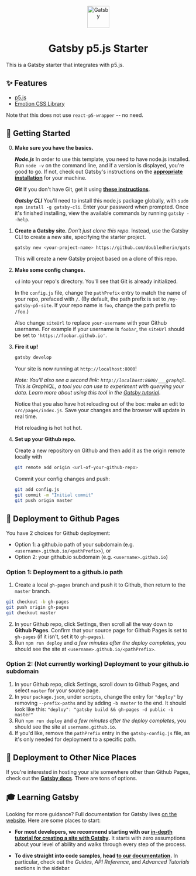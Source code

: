 <p align="center">
  <a href="https://www.gatsbyjs.org">
    <img alt="Gatsby" src="https://www.gatsbyjs.org/monogram.svg" width="60" />
  </a>
</p>
<h1 align="center">
  Gatsby p5.js Starter
</h1>

This is a Gatsby starter that integrates with p5.js.

## ✨ Features

- [p5.js](https://p5js.org/)
- [Emotion CSS Library](https://emotion.sh/docs/introduction)

Note that this does not use `react-p5-wrapper` -- no need.

## 🚀 Getting Started

0. **Make sure you have the basics.**

    ***Node.js***
    In order to use this template, you need to have node.js installed. Run `node -v` on the command line, and if a version is displayed, you're good to go. If not, check out Gatsby's instructions on the [**appropriate installation**](https://www.gatsbyjs.org/tutorial/part-zero/#install-nodejs-for-your-appropriate-operating-system) for your machine.

    ***Git***
    If you don't have Git, get it using [**these instructions**](https://www.gatsbyjs.org/tutorial/part-zero/#install-git).

    ***Gatsby CLI***
    You'll need to install this node.js package globally, with `sudo npm install -g gatsby-cli`. Enter your password when prompted. Once it's finished installing, view the available commands by running `gatsby --help`.

1.  **Create a Gatsby site.**
    *Don't just clone this repo.* Instead, use the Gatsby CLI to create a new site, specifying the starter project.
    
    ```sh
    gatsby new <your-project-name> https://github.com/doubledherin/gatsby-p5-starter.git
    ```

    This will create a new Gatsby project based on a clone of this repo.

2.  **Make some config changes.**

    `cd` into your repo's directory. You'll see that Git is already initialized.

    In the `config.js` file, change the `pathPrefix` entry to match the name of your repo, prefaced with `/`. (By default, the path prefix is set to `/my-gatsby-p5-site`. If your repo name is `foo`, change the path prefix to `/foo`.)
    
    Also change `siteUrl` to replace `your-username` with your Github username. For example if your username is `foobar`, the `siteUrl` should be set to `'https://foobar.github.io'`.

3.  **Fire it up!**

    ```sh
    gatsby develop
    ```

    Your site is now running at `http://localhost:8000`!

    _Note: You'll also see a second link: _`http://localhost:8000/___graphql`_. This is GraphiQL, a tool you can use to experiment with querying your data. Learn more about using this tool in the [Gatsby tutorial](https://www.gatsbyjs.org/tutorial/part-five/#introducing-graphiql)._

    Notice that you also have hot reloading out of the box: make an edit to `src/pages/index.js`. Save your changes and the browser will update in real time.

    Hot reloading is hot hot hot. 

4.  **Set up your Github repo.**

    Create a new repository on Github and then add it as the origin remote locally with 
    
    ```sh
    git remote add origin <url-of-your-github-repo>
    ```

    Commit your config changes and push:

    ```sh
    git add config.js
    git commit -m "Initial commit"
    git push origin master
    ```
    
## 💫 Deployment to Github Pages

You have 2 choices for Github deployment: 
- Option 1: a github.io path of your subdomain (e.g. `<username>.github.io/<pathPrefix>`), or
- Option 2: your github.io subdomain (e.g. `<username>.github.io`) 

### Option 1: Deployment to a github.io path
1. Create a local `gh-pages` branch and push it to Github, then return to the `master` branch.
```sh
git checkout -b gh-pages
git push origin gh-pages
git checkout master
```
2. In your Github repo, click Settings, then scroll all the way down to **Github Pages**. Confirm that your source page for Github Pages is set to `gh-pages` (if it isn't, set it to `gh-pages`).
3. Run `npm run deploy` and *a few minutes after the deploy completes*, you should see the site at `<username>.github.io/<pathPrefix>`.

### Option 2: (Not currently working) Deployment to your github.io subdomain
1. In your Github repo, click Settings, scroll down to Github Pages, and select `master` for your source page.
2. In your `package.json`, under `scripts`, change the entry for `"deploy"` by removing `--prefix-paths` and by adding `-b master` to the end. It should look like this: `"deploy": "gatsby build && gh-pages -d public -b master"`
3. Run `npm run deploy` and  *a few minutes after the deploy completes*, you should see the site at `username.github.io`.
4. If you'd like, remove the `pathPrefix` entry in the `gatsby-config.js` file, as it's only needed for deployment to a specific path.

## 💫 Deployment to Other Nice Places
If you're interested in hosting your  site somewhere other than Github Pages, check out the [**Gatsby docs**](https://www.gatsbyjs.org/docs/deploying-and-hosting/). There are tons of options.

## 🎓 Learning Gatsby

Looking for more guidance? Full documentation for Gatsby lives [on the website](https://www.gatsbyjs.org/). Here are some places to start:

- **For most developers, we recommend starting with our [in-depth tutorial for creating a site with Gatsby](https://www.gatsbyjs.org/tutorial/).** It starts with zero assumptions about your level of ability and walks through every step of the process.

- **To dive straight into code samples, head [to our documentation](https://www.gatsbyjs.org/docs/).** In particular, check out the _Guides_, _API Reference_, and _Advanced Tutorials_ sections in the sidebar.


